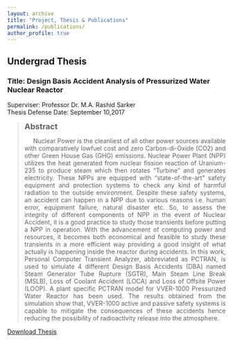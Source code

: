 ```yaml
---
layout: archive
title: "Project, Thesis & Publications"
permalink: /publications/
author_profile: true
---
```

<h2>Undergrad Thesis</h2>
<h3>Title: Design Basis Accident Analysis of Pressurized Water Nuclear Reactor</h3>
<p style="text-align: left;">Superviser: Professor Dr. M.A. Rashid Sarker <br> Thesis Defense Date: September 10,2017</p>
<blockquote><strong style="font-size: 18px;">Abstract</strong>
<p style="text-indent: 20px;text-align: justify;">Nuclear Power is the cleanliest of all other power sources available with comparatively lowfuel cost and zero Carbon-di-Oxide (CO2) and other Green House Gas (GHG) emissions.
Nuclear Power Plant (NPP) utilizes the heat generated from nuclear fission reaction of Uranium-235 to produce steam which then rotates “Turbine” and generates electricity. These
NPPs are equipped with “state-of-the-art” safety equipment and protection systems to check
any kind of harmful radiation to the outside environment. Despite these safety systems, an
accident can happen in a NPP due to various reasons i.e. human error, equipment failure,
natural disaster etc. So, to assess the integrity of different components of NPP in the event of
Nuclear Accident, it is a good practice to study those transients before putting a NPP in
operation. With the advancement of computing power and resources, it becomes both
economical and feasible to study these transients in a more efficient way providing a good
insight of what actually is happening inside the reactor during accidents. In this work, Personal
Computer Transient Analyzer, abbreviated as PCTRAN, is used to simulate 4 different Design
Basis Accidents (DBA) named Steam Generator Tube Rupture (SGTR), Main Steam Line
Break (MSLB), Loss of Coolant Accident (LOCA) and Loss of Offsite Power (LOOP). A plant
specific PCTRAN model for VVER-1000 Pressurized Water Reactor has been used. The
results obtained from the simulation show that, VVER-1000 active and passive safety systems
is capable to mitigate the consequences of these accidents hence reducing the possibility of
radioactivity release into the atmosphere.
</p>
</blockquote>

[Download Thesis](https://dipenshome.github.io/files/Thesis-Final.pdf) 

